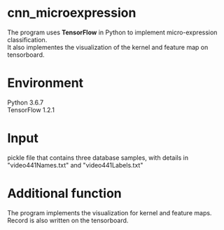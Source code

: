 # cnn_microexpression
The program uses **TensorFlow** in Python to implement micro-expression classification.\
It also implementes the visualization of the kernel and feature map on tensorboard.  
# Environment
Python 3.6.7\
TensorFlow 1.2.1  
# Input
pickle file that contains three database samples, with details in "video441Names.txt" and "video441Labels.txt"  
# Additional function
The program implements the visualization for kernel and feature maps.\
Record is also written on the tensorboard.
